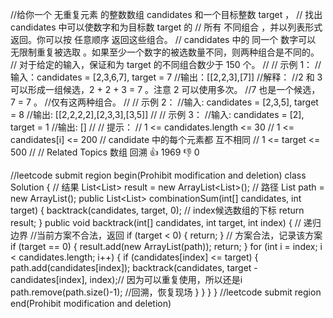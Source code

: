 //给你一个 无重复元素 的整数数组 candidates 和一个目标整数 target ，
// 找出 candidates 中可以使数字和为目标数 target 的
// 所有 不同组合 ，并以列表形式返回。你可以按 任意顺序 返回这些组合。 
// candidates 中的 同一个 数字可以 无限制重复被选取 。如果至少一个数字的被选数量不同，则两种组合是不同的。
// 对于给定的输入，保证和为 target 的不同组合数少于 150 个。
//
// 示例 1： 
//输入：candidates = [2,3,6,7], target = 7
//输出：[[2,2,3],[7]]
//解释：
//2 和 3 可以形成一组候选，2 + 2 + 3 = 7 。注意 2 可以使用多次。
//7 也是一个候选， 7 = 7 。
//仅有这两种组合。 
//
// 示例 2： 
//输入: candidates = [2,3,5], target = 8
//输出: [[2,2,2,2],[2,3,3],[3,5]] 
//
// 示例 3： 
//输入: candidates = [2], target = 1
//输出: []
//
// 提示： 
// 1 <= candidates.length <= 30
// 1 <= candidates[i] <= 200 
// candidate 中的每个元素都 互不相同 
// 1 <= target <= 500 
// 
// Related Topics 数组 回溯 👍 1969 👎 0



//leetcode submit region begin(Prohibit modification and deletion)
class Solution {
    // 结果
    List<List<Integer>> result = new ArrayList<List<Integer>>();
    // 路径
    List<Integer> path = new ArrayList<Integer>();
    public List<List<Integer>> combinationSum(int[] candidates, int target) {
        backtrack(candidates, target, 0);  // index候选数组的下标
        return result;
    }
    public void backtrack(int[] candidates, int target, int index) {
        //             递归边界
        //当前方案不合法，返回
        if (target < 0) {
            return;
        }
        // 方案合法，记录该方案
        if (target == 0) {
            result.add(new ArrayList<Integer>(path));
            return;
        }
        for (int i = index; i < candidates.length; i++) {
            if (candidates[index] <= target) {
                path.add(candidates[index]);
                backtrack(candidates, target - candidates[index], index);// 因为可以重复使用，所以还是i
                path.remove(path.size()-1); //回溯，恢复现场
            }
        }
    }
}
//leetcode submit region end(Prohibit modification and deletion)
